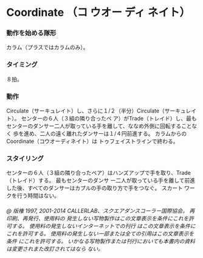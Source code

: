 

# Coordinate （コ ウオー ディ ネイト）
### 動作を始める隊形
 カラム（プラスではカラムのみ）。

### タイミング
 ８拍。
### 動作

Circulate（サーキュレイト）し、さらに１/２（半分）Circulate（サーキュレイト）。 センターの６人（３組の隣り合ったペ ア）がTrade（トレイド）し、最もセンターのダンサー二人が取っている手を離して、ななめ外側に回転することなく 歩を進め、二人の遠く離れたダンサーは１/４円前進する。 カラムからのCoordinate（コウオーディネイト）は トゥフェイストラインで終わる。

### スタイリング

センターの６人（３組の隣り合ったペア）はハンズアップで手を取り、Trade（トレイド）する。 最もセンターのダンサ ー二人が取っている手を離して前進した後、すべてのダンサーはカプルの手の取り方で手をつなぐ。 スカート ワークを行う時間はない。

###### @ 版権 1997, 2001-2014 CALLERLAB、スクエアダンスコーラー国際協会。 再印刷、再発行、使用料の 発生しない写物製作はこの文章表示を条件にこれを許可する。 使用料の発生しないインターネットでの刊行 はこの文章表示を条件にこれを許可する。 使用料の発生しない一部または全ての引用はこの文章表示を条件 にこれを許可する。 いかなる写物製作または刊行においても本書内の資料は変更されまた改訂されてはなら ない。


